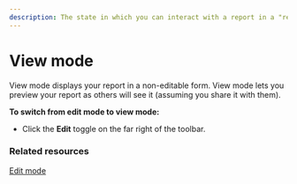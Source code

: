```yaml
---
description: The state in which you can interact with a report in a "read-only" view.
---
```


# View mode

View mode displays your report in a non-editable form. View mode lets you preview your report as others will see it (assuming you share it with them).

**To switch from edit mode to view mode:**

* Click the **Edit** toggle on the far right of the toolbar.

### Related resources

[Edit mode](broken-reference)
